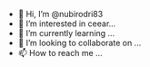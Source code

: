 - 👋 Hi, I’m @nubirodri83
- 👀 I’m interested in ceear...
- 🌱 I’m currently learning ...
- 💞️ I’m looking to collaborate on ...
- 📫 How to reach me ...

<!---
nubirodri83/nubirodri83 is a ✨ special ✨ repository because its `README.md` (this file) appears on your GitHub profile.
You can click the Preview link to take a look at your changes.
--->
